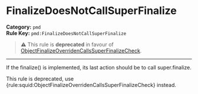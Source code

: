 
# FinalizeDoesNotCallSuperFinalize
**Category:** `pmd`<br/>
**Rule Key:** `pmd:FinalizeDoesNotCallSuperFinalize`<br/>
> :warning: This rule is **deprecated** in favour of [ObjectFinalizeOverridenCallsSuperFinalizeCheck](https://rules.sonarsource.com/java/RSPEC-bjectFinalizeOverridenCallsSuperFinalizeCheck).

-----

If the finalize() is implemented, its last action should be to call super.finalize.

<p>
  This rule is deprecated, use {rule:squid:ObjectFinalizeOverridenCallsSuperFinalizeCheck} instead.
</p>

